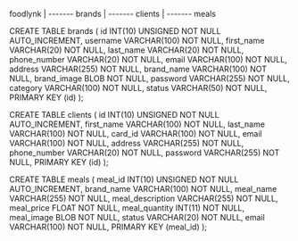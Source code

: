 foodlynk
    |
    ------- brands
    |
    ------- clients
    |
    ------- meals

CREATE TABLE brands (
    id INT(10) UNSIGNED NOT NULL AUTO_INCREMENT,
    username VARCHAR(100) NOT NULL,
    first_name VARCHAR(20) NOT NULL,
    last_name VARCHAR(20) NOT NULL,
    phone_number VARCHAR(20) NOT NULL,
    email VARCHAR(100) NOT NULL,
    address VARCHAR(255) NOT NULL,
    brand_name VARCHAR(100) NOT NULL,
    brand_image BLOB NOT NULL,
    password VARCHAR(255) NOT NULL,
    category VARCHAR(100) NOT NULL,
    status VARCHAR(50) NOT NULL,
    PRIMARY KEY (id)
);

CREATE TABLE clients (
    id INT(10) UNSIGNED NOT NULL AUTO_INCREMENT,
    first_name VARCHAR(100) NOT NULL,
    last_name VARCHAR(100) NOT NULL,
    card_id VARCHAR(100) NOT NULL,
    email VARCHAR(100) NOT NULL,
    address VARCHAR(255) NOT NULL,
    phone_number VARCHAR(20) NOT NULL,
    password VARCHAR(255) NOT NULL,
    PRIMARY KEY (id)
);

CREATE TABLE meals (
    meal_id INT(10) UNSIGNED NOT NULL AUTO_INCREMENT,
    brand_name VARCHAR(100) NOT NULL,
    meal_name VARCHAR(255) NOT NULL,
    meal_description VARCHAR(255) NOT NULL,
    meal_price FLOAT NOT NULL,
    meal_quantity INT(11) NOT NULL,
    meal_image BLOB NOT NULL,
    status VARCHAR(20) NOT NULL,
    email VARCHAR(100) NOT NULL,
    PRIMARY KEY (meal_id)
);